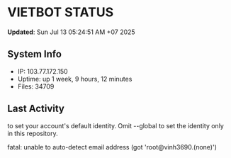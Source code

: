 # VIETBOT STATUS
**Updated**: Sun Jul 13 05:24:51 AM +07 2025

## System Info
- IP: 103.77.172.150
- Uptime: up 1 week, 9 hours, 12 minutes
- Files: 34709

## Last Activity

to set your account's default identity.
Omit --global to set the identity only in this repository.

fatal: unable to auto-detect email address (got 'root@vinh3690.(none)')
